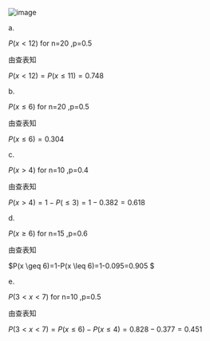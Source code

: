 
![image](https://github.com/user-attachments/assets/da2b7042-3508-4b01-9984-368b0bdaa007)

a.

$P(x<12)$ for n=20 ,p=0.5

由查表知

$P(x<12)=P(x\leq11)=0.748$

b.

$P(x\leq 6)$ for  n=20 ,p=0.5

由查表知

$P(x\leq 6)=0.304$

c.

$P(x > 4)$ for  n=10 ,p=0.4

由查表知

$P(x>4)=1-P(\leq 3)=1-0.382=0.618$

d.

$P(x \geq 6)$ for  n=15 ,p=0.6

由查表知

$P(x \geq 6)=1-P(x \leq 6)=1-0.095=0.905 $

e.

$P(3<x<7)$ for  n=10 ,p=0.5

由查表知

$P(3<x<7)=P(x \leq 6)- P(x \leq 4) = 0.828- 0.377 = 0.451$

